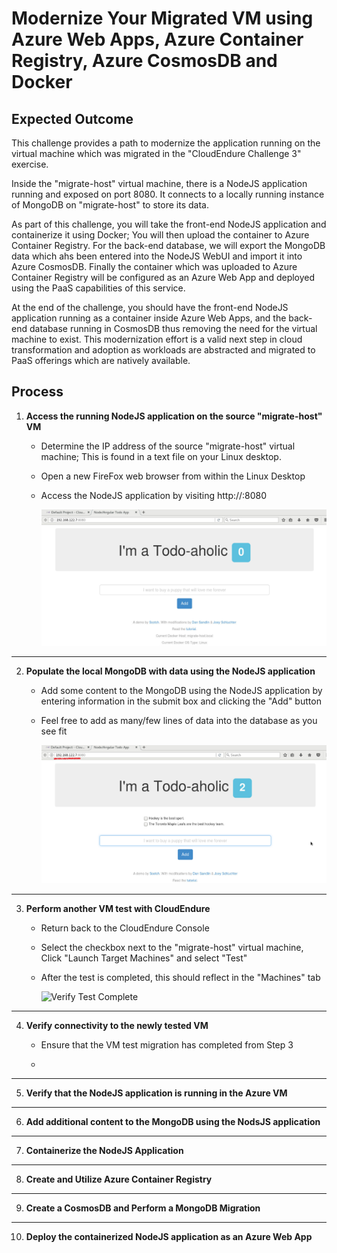 # Modernize Your Migrated VM using Azure Web Apps, Azure Container Registry, Azure CosmosDB and Docker

## Expected Outcome

This challenge provides a path to modernize the application running on the virtual machine which was migrated in the "CloudEndure Challenge 3" exercise.

Inside the "migrate-host" virtual machine, there is a NodeJS application running and exposed on port 8080. It connects to a locally running instance of MongoDB on "migrate-host" to store its data.

As part of this challenge, you will take the front-end NodeJS application and containerize it using Docker; You will then upload the container to Azure Container Registry.  For the back-end database, we will export the MongoDB data which ahs been entered into the NodeJS WebUI and import it into Azure CosmosDB. Finally the container which was uploaded to Azure Container Registry will be configured as an Azure Web App and deployed using the PaaS capabilities of this service.

At the end of the challenge, you should have the front-end NodeJS application running as a container inside Azure Web Apps, and the back-end database running in CosmosDB thus removing the need for the virtual machine to exist. This modernization effort is a valid next step in cloud transformation and adoption as workloads are abstracted and migrated to PaaS offerings which are natively available.

## Process

1. <strong>Access the running NodeJS application on the source "migrate-host" VM</strong>

    * Determine the IP address of the source "migrate-host" virtual machine; This is found in a text file on your Linux desktop.

    * Open a new FireFox web browser from within the Linux Desktop

    * Access the NodeJS application by visiting http://<SOURCE-VM-IP-ADDRESS>:8080

      ![Access Blank NodeJS MongoDB](./images/app-front-end-blank.png)

<hr>

2. <strong>Populate the local MongoDB with data using the NodeJS application</strong>

   * Add some content to the MongoDB using the NodeJS application by entering information in the submit box and clicking the "Add" button

   * Feel free to add as many/few lines of data into the database as you see fit

      ![Populate Source NodeJS MongoDB](./images/app-front-end-populated.png)  

<hr>

3. <strong>Perform another VM test with CloudEndure</strong>

    * Return back to the CloudEndure Console

    * Select the checkbox next to the "migrate-host" virtual machine, Click "Launch Target Machines" and select "Test"

    * After the test is completed, this should reflect in the "Machines" tab

      ![Verify Test Complete](./images/ceagentinstall-7.jpg)

<hr>

4. <strong>Verify connectivity to the newly tested VM</strong>

   * Ensure that the VM test migration has completed from Step 3

   * 

<hr>

5. <strong>Verify that the NodeJS application is running in the Azure VM</strong>

<hr>

6. <strong>Add additional content to the MongoDB using the NodsJS application</strong>

<hr>

7. <strong>Containerize the NodeJS Application</strong>

<hr>

8. <strong>Create and Utilize Azure Container Registry</strong>

<hr>

9. <strong>Create a CosmosDB and Perform a MongoDB Migration</strong>

<hr>

10. <strong>Deploy the containerized NodeJS application as an Azure Web App</strong>

